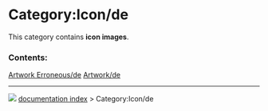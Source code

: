 # Category:Icon/de
This category contains **icon images**.

### Contents:

   
  [Artwork Erroneous/de](Artwork_Erroneous/de.md)   [Artwork/de](Artwork/de.md)



---
![](images/Right_arrow.png) [documentation index](../README.md) > Category:Icon/de
